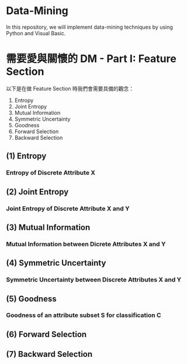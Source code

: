 # Data-Mining
In this repository, we will implement data-mining techniques by using Python and Visual Basic.

# 需要愛與關懷的 DM - Part I: Feature Section

以下是在做 Feature Section 時我們會需要具備的觀念：
1. Entropy
2. Joint Entropy
3. Mutual Information
4. Symmetric Uncertainty
5. Goodness
6. Forward Selection
7. Backward Selection

## (1) Entropy
### Entropy of Discrete Attribute X

## (2) Joint Entropy
### Joint Entropy of Discrete Attribute X and Y

## (3) Mutual Information
### Mutual Information between Dicrete Attributes X and Y

## (4) Symmetric Uncertainty
### Symmetric Uncertainty between Discrete Attributes X and Y

## (5) Goodness
### Goodness of an attribute subset S for classification C

## (6) Forward Selection

## (7) Backward Selection